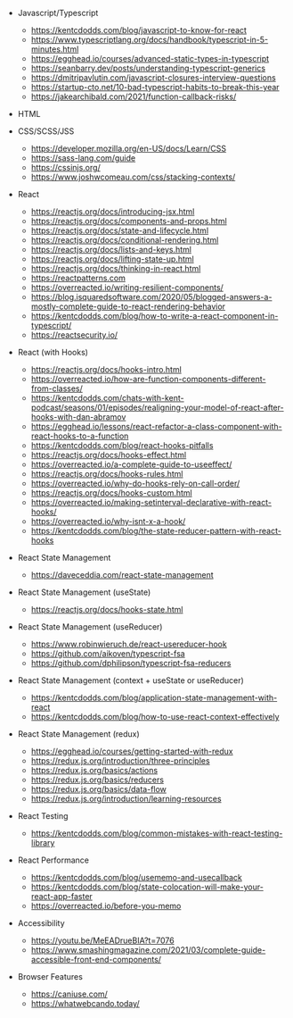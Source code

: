 - Javascript/Typescript

  - https://kentcdodds.com/blog/javascript-to-know-for-react
  - https://www.typescriptlang.org/docs/handbook/typescript-in-5-minutes.html
  - https://egghead.io/courses/advanced-static-types-in-typescript
  - https://seanbarry.dev/posts/understanding-typescript-generics
  - https://dmitripavlutin.com/javascript-closures-interview-questions
  - https://startup-cto.net/10-bad-typescript-habits-to-break-this-year
  - https://jakearchibald.com/2021/function-callback-risks/

- HTML

- CSS/SCSS/JSS

  - https://developer.mozilla.org/en-US/docs/Learn/CSS
  - https://sass-lang.com/guide
  - https://cssinjs.org/
  - https://www.joshwcomeau.com/css/stacking-contexts/

- React

  - https://reactjs.org/docs/introducing-jsx.html
  - https://reactjs.org/docs/components-and-props.html
  - https://reactjs.org/docs/state-and-lifecycle.html
  - https://reactjs.org/docs/conditional-rendering.html
  - https://reactjs.org/docs/lists-and-keys.html
  - https://reactjs.org/docs/lifting-state-up.html
  - https://reactjs.org/docs/thinking-in-react.html
  - https://reactpatterns.com
  - https://overreacted.io/writing-resilient-components/
  - https://blog.isquaredsoftware.com/2020/05/blogged-answers-a-mostly-complete-guide-to-react-rendering-behavior
  - https://kentcdodds.com/blog/how-to-write-a-react-component-in-typescript/
  - https://reactsecurity.io/

- React (with Hooks)

  - https://reactjs.org/docs/hooks-intro.html
  - https://overreacted.io/how-are-function-components-different-from-classes/
  - https://kentcdodds.com/chats-with-kent-podcast/seasons/01/episodes/realigning-your-model-of-react-after-hooks-with-dan-abramov
  - https://egghead.io/lessons/react-refactor-a-class-component-with-react-hooks-to-a-function
  - https://kentcdodds.com/blog/react-hooks-pitfalls
  - https://reactjs.org/docs/hooks-effect.html
  - https://overreacted.io/a-complete-guide-to-useeffect/
  - https://reactjs.org/docs/hooks-rules.html
  - https://overreacted.io/why-do-hooks-rely-on-call-order/
  - https://reactjs.org/docs/hooks-custom.html
  - https://overreacted.io/making-setinterval-declarative-with-react-hooks/
  - https://overreacted.io/why-isnt-x-a-hook/
  - https://kentcdodds.com/blog/the-state-reducer-pattern-with-react-hooks

- React State Management
  - https://daveceddia.com/react-state-management

- React State Management (useState)

  - https://reactjs.org/docs/hooks-state.html

- React State Management (useReducer)

  - https://www.robinwieruch.de/react-usereducer-hook
  - https://github.com/aikoven/typescript-fsa
  - https://github.com/dphilipson/typescript-fsa-reducers

- React State Management (context + useState or useReducer)

  - https://kentcdodds.com/blog/application-state-management-with-react
  - https://kentcdodds.com/blog/how-to-use-react-context-effectively

- React State Management (redux)

  - https://egghead.io/courses/getting-started-with-redux
  - https://redux.js.org/introduction/three-principles
  - https://redux.js.org/basics/actions
  - https://redux.js.org/basics/reducers
  - https://redux.js.org/basics/data-flow
  - https://redux.js.org/introduction/learning-resources

- React Testing

  - https://kentcdodds.com/blog/common-mistakes-with-react-testing-library

- React Performance

  - https://kentcdodds.com/blog/usememo-and-usecallback
  - https://kentcdodds.com/blog/state-colocation-will-make-your-react-app-faster
  - https://overreacted.io/before-you-memo

- Accessibility

  - https://youtu.be/MeEADrueBIA?t=7076
  - https://www.smashingmagazine.com/2021/03/complete-guide-accessible-front-end-components/

- Browser Features
  - https://caniuse.com/
  - https://whatwebcando.today/
